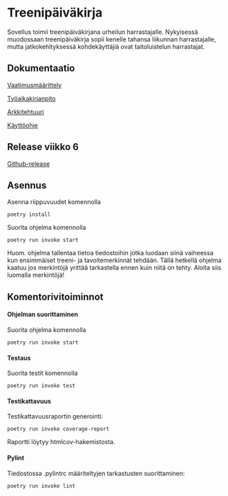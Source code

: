 # Treenipäiväkirja

Sovellus toimii treenipäiväkirjana urheilun harrastajalle. Nykyisessä muodossaan treenipäiväkirja sopii kenelle tahansa liikunnan harrastajalle, mutta jatkokehityksessä kohdekäyttäjiä ovat taitoluistelun harrastajat.

## Dokumentaatio

[Vaatimusmäärittely](./dokumentaatio/vaatimusmaarittely.md)

[Työaikakirjanpito](./dokumentaatio/tuntikirjanpito.md)

[Arkkitehtuuri](./dokumentaatio/arkkitehtuuri.md)

[Käyttöohje](./dokumentaatio/kayttoohje.md)

## Release viikko 6

[Github-release](https://github.com/Ronttikasa/treenipaivakirja/releases/tag/viikko6)

## Asennus

Asenna riippuvuudet komennolla

`poetry install`

Suorita ohjelma komennolla

`poetry run invoke start`

Huom. ohjelma tallentaa tietoa tiedostoihin jotka luodaan siinä vaiheessa kun ensimmäiset treeni- ja tavoitemerkinnät tehdään. Tällä hetkellä ohjelma kaatuu jos merkintöjä yrittää tarkastella ennen kuin niitä on tehty. Aloita siis luomalla merkintöjä!

## Komentorivitoiminnot

#### Ohjelman suorittaminen

Suorita ohjelma komennolla

`poetry run invoke start`

#### Testaus

Suorita testit komennolla

`poetry run invoke test`

#### Testikattavuus

Testikattavuusraportin generointi:

`poetry run invoke coverage-report`

Raportti löytyy htmlcov-hakemistosta.

#### Pylint

Tiedostossa .pylintrc määriteltyjen tarkastusten suorittaminen:

`poetry run invoke lint`
